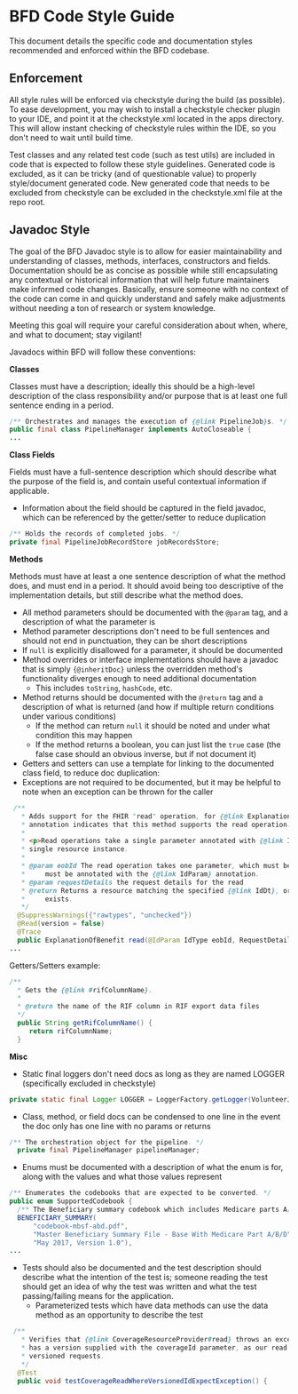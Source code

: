 # BFD Code Style Guide

This document details the specific code and documentation styles recommended and enforced within the BFD codebase.

## Enforcement
All style rules will be enforced via checkstyle during the build (as possible). To ease development, you may wish
to install a checkstyle checker plugin to your IDE, and point it at the checkstyle.xml located in the apps directory.
This will allow instant checking of checkstyle rules within the IDE, so you don't need to wait until build time.

Test classes and any related test code (such as test utils) are included in code that is expected to follow these style guidelines.
Generated code is excluded, as it can be tricky (and of questionable value) to properly style/document generated code. New generated code
that needs to be excluded from checkstyle can be excluded in the checkstyle.xml file at the repo root.

## Javadoc Style

The goal of the BFD Javadoc style is to allow for easier maintainability and understanding of classes, methods, interfaces, constructors and
fields. Documentation should be as concise as possible while still encapsulating any contextual or historical information
that will help future maintainers make informed code changes. Basically, ensure someone with no context of the code
can come in and quickly understand and safely make adjustments without needing a ton of research or system knowledge.

Meeting this goal will require your careful consideration about when, where, and what to document; stay vigilant!

Javadocs within BFD will follow these conventions:

**Classes**

Classes must have a description; ideally this should be a high-level description of the class responsibility and/or purpose that is at least one full sentence ending in a period.

```java
/** Orchestrates and manages the execution of {@link PipelineJob}s. */
public final class PipelineManager implements AutoCloseable {
...
```

**Class Fields** 

Fields must have a full-sentence description which should describe what the purpose of the field is, and contain useful contextual information if applicable.
- Information about the field should be captured in the field javadoc, which can be referenced by the getter/setter to reduce duplication

```java
/** Holds the records of completed jobs. */
private final PipelineJobRecordStore jobRecordsStore;
```

**Methods**

Methods must have at least a one sentence description of what the method does, and must end in a period. It should avoid being too descriptive of the implementation
details, but still describe what the method does.
 - All method parameters should be documented with the `@param` tag, and a description of what the parameter is
 - Method parameter descriptions don't need to be full sentences and should not end in punctuation, they can be short descriptions
 - If `null` is explicitly disallowed for a parameter, it should be documented
 - Method overrides or interface implementations should have a javadoc that is simply `{@inheritDoc}` unless the overridden method's functionality diverges enough to need additional documentation
   - This includes `toString`, `hashCode`, etc.
 - Method returns should be documented with the `@return` tag and a description of what is returned (and how if multiple return conditions under various conditions)
   - If the method can return `null` it should be noted and under what condition this may happen
   - If the method returns a boolean, you can just list the `true` case (the false case should an obvious inverse, but if not document it)
 - Getters and setters can use a template for linking to the documented class field, to reduce doc duplication: 
 - Exceptions are not required to be documented, but it may be helpful to note when an exception can be thrown for the caller

```java
 /**
   * Adds support for the FHIR "read" operation, for {@link ExplanationOfBenefit}s. The {@link Read}
   * annotation indicates that this method supports the read operation.
   *
   * <p>Read operations take a single parameter annotated with {@link IdParam}, and should return a
   * single resource instance.
   *
   * @param eobId The read operation takes one parameter, which must be of type {@link IdType} and
   *     must be annotated with the {@link IdParam} annotation.
   * @param requestDetails the request details for the read
   * @return Returns a resource matching the specified {@link IdDt}, or <code>null</code> if none
   *     exists.
   */
  @SuppressWarnings({"rawtypes", "unchecked"})
  @Read(version = false)
  @Trace
  public ExplanationOfBenefit read(@IdParam IdType eobId, RequestDetails requestDetails) {
...
```

Getters/Setters example:

```java
/**
  * Gets the {@link #rifColumnName}.
  *
  * @return the name of the RIF column in RIF export data files
  */
  public String getRifColumnName() {
     return rifColumnName;
  }
```

**Misc**

- Static final loggers don't need docs as long as they are named LOGGER (specifically excluded in checkstyle)
```java
private static final Logger LOGGER = LoggerFactory.getLogger(VolunteerJob.class);
```
- Class, method, or field docs can be condensed to one line in the event the doc only has one line with no params or returns
```java
/** The orchestration object for the pipeline. */
  private final PipelineManager pipelineManager;
```
- Enums must be documented with a description of what the enum is for, along with the values and what those values represent
```java
/** Enumerates the codebooks that are expected to be converted. */
public enum SupportedCodebook {
  /** The Beneficiary summary codebook which includes Medicare parts A/B/D. */
  BENEFICIARY_SUMMARY(
      "codebook-mbsf-abd.pdf",
      "Master Beneficiary Summary File - Base With Medicare Part A/B/D",
      "May 2017, Version 1.0"),
...
```
- Tests should also be documented and the test description should describe what the intention of the test is; someone reading the test should get an idea of why the test was written and what the test passing/failing means for the application.
  - Parameterized tests which have data methods can use the data method as an opportunity to describe the test

```java
 /**
   * Verifies that {@link CoverageResourceProvider#read} throws an exception when the {@link IdType}
   * has a version supplied with the coverageId parameter, as our read requests do not support
   * versioned requests.
   */
  @Test
  public void testCoverageReadWhereVersionedIdExpectException() {
```